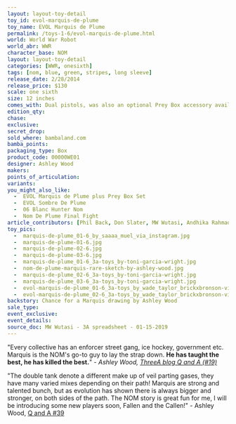 ```yaml
---
layout: layout-toy-detail 
toy_id: evol-marquis-de-plume
toy_name: EVOL Marquis de Plume
permalink: /toys-1-6/evol-marquis-de-plume.html
world: World War Robot
world_abr: WWR
character_base: NOM
layout: layout-toy-detail
categories: [WWR, onesixth]
tags: [nom, blue, green, stripes, long sleeve]
release_date: 2/28/2014
release_price: $130 
scale: one sixth
size: 12 inches
comes_with: Dual pistols, was also an optional Prey Box accessory available
edition_qty: 
chase: 
exclusive: 
secret_drop: 
sold_where: bambaland.com
bamba_points: 
packaging_type: Box
product_code: 00000WE01
designer: Ashley Wood
makers: 
points_of_articulation: 
variants: 
you_might_also_like: 
  -  EVOL Marquis de Plume plus Prey Box Set
  -  EVOL Sombre De Plume
  -  06 Blanc Hunter Nom
  -  Nom De Plume Final Fight  
article_contributors: [Phil Back, Don Slater, MW Wutasi, Andhika Rahmaditya, saaaa_muel, Wade Taylor, Toni Garcia Wright]
toy_pics:
  -  marquis-de-plume_01-6_by_saaaa_muel_via_instagram.jpg 
  -  marquis-de-plume-01-6.jpg
  -  marquis-de-plume-02-6.jpg
  -  marquis-de-plume-03-6.jpg
  -  marquis-de-plume_01-6_3a-toys_by-toni-garcia-wright.jpg
  -  nom-de-plume-marquis-rare-sketch-by-ashley-wood.jpg
  -  marquis-de-plume_02-6_3a-toys_by-toni-garcia-wright.jpg
  -  marquis-de-plume_03-6_3a-toys_by-toni-garcia-wright.jpg
  -  evol-marquis-de-plume_01-6_3a-toys_by_wade_taylor_brickxbronson-via-flickr.jpg
  -  evol-marquis-de-plume_02-6_3a-toys_by_wade_taylor_brickxbronson-via-flickr.jpg
backstory: Chance for a Marquis drawing by Ashley Wood
sale_type: 
event_exclusive: 
event_details: 
source_doc: MW Wutasi - 3A spreadsheet - 01-15-2019
---
```

"Every collective has an enforcer street gang, ice hockey, government etc. Marquis is the NOM's go-to guy to lay the strap down. <strong>He has taught the best, he has killed the best.</strong>"
<cite>- Ashley Wood, <a href="http://worldof3alegion.forumotion.com/t287-qa-sessions-with-ashley-wood" target="_blank">ThreeA blog Q and A (#19)</a></cite>

 "The double tank denote a different make up of veil parting gases, they have many varied mixes depending on their path! Marquis are strong and talented bunch, but as evolution has shown there is always bigger and stronger, on both sides of the path. The NOM story is great fun for me, I will be introducing some new players soon, Fallen and the Callen!" - Ashley Wood, <a href="https://www.worldofthreea.com/threea-production-blog/qa39" target="_blank">Q and A #39</a>